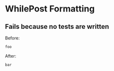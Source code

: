 <!-- gen:mayoverwrite -->
# WhilePost Formatting

## Fails because no tests are written

Before:
```ruby
foo
```

After:
```ruby
bar
```
